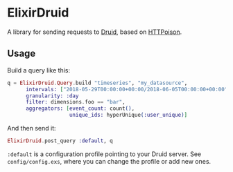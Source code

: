 # ElixirDruid

A library for sending requests to [Druid][druid], based on
[HTTPoison][httpoison].

[druid]: http://druid.io/
[httpoison]: https://github.com/edgurgel/httpoison

## Usage

Build a query like this:

```elixir
q = ElixirDruid.Query.build "timeseries", "my_datasource",
      intervals: ["2018-05-29T00:00:00+00:00/2018-06-05T00:00:00+00:00"],
      granularity: :day
      filter: dimensions.foo == "bar",
      aggregators: [event_count: count(),
                    unique_ids: hyperUnique(:user_unique)]
```

And then send it:

```elixir
ElixirDruid.post_query :default, q
```

`:default` is a configuration profile pointing to your Druid server.
See `config/config.exs`, where you can change the profile or add new
ones.
